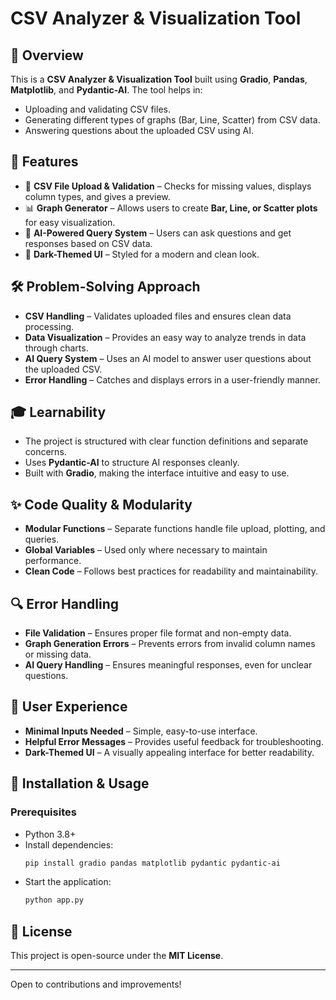 # CSV Analyzer & Visualization Tool

## 📌 Overview
This is a **CSV Analyzer & Visualization Tool** built using **Gradio**, **Pandas**, **Matplotlib**, and **Pydantic-AI**. The tool helps in:
- Uploading and validating CSV files.
- Generating different types of graphs (Bar, Line, Scatter) from CSV data.
- Answering questions about the uploaded CSV using AI.

## 🚀 Features
- 📂 **CSV File Upload & Validation** – Checks for missing values, displays column types, and gives a preview.
- 📊 **Graph Generator** – Allows users to create **Bar, Line, or Scatter plots** for easy visualization.
- 🧠 **AI-Powered Query System** – Users can ask questions and get responses based on CSV data.
- 🎨 **Dark-Themed UI** – Styled for a modern and clean look.

## 🛠 Problem-Solving Approach
- **CSV Handling** – Validates uploaded files and ensures clean data processing.
- **Data Visualization** – Provides an easy way to analyze trends in data through charts.
- **AI Query System** – Uses an AI model to answer user questions about the uploaded CSV.
- **Error Handling** – Catches and displays errors in a user-friendly manner.

## 🎓 Learnability
- The project is structured with clear function definitions and separate concerns.
- Uses **Pydantic-AI** to structure AI responses cleanly.
- Built with **Gradio**, making the interface intuitive and easy to use.

## ✨ Code Quality & Modularity
- **Modular Functions** – Separate functions handle file upload, plotting, and queries.
- **Global Variables** – Used only where necessary to maintain performance.
- **Clean Code** – Follows best practices for readability and maintainability.

## 🔍 Error Handling
- **File Validation** – Ensures proper file format and non-empty data.
- **Graph Generation Errors** – Prevents errors from invalid column names or missing data.
- **AI Query Handling** – Ensures meaningful responses, even for unclear questions.

## 🎯 User Experience
- **Minimal Inputs Needed** – Simple, easy-to-use interface.
- **Helpful Error Messages** – Provides useful feedback for troubleshooting.
- **Dark-Themed UI** – A visually appealing interface for better readability.

## 🔧 Installation & Usage
### Prerequisites
- Python 3.8+
- Install dependencies:
  ```bash
  pip install gradio pandas matplotlib pydantic pydantic-ai
  ```
- Start the application:
  ```bash
  python app.py
  ```

## 📜 License
This project is open-source under the **MIT License**.

---

Open to contributions and improvements!

